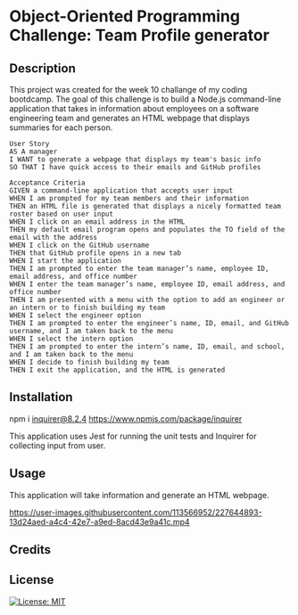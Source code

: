 # Object-Oriented Programming Challenge: Team Profile generator


## Description
This project was created for the week 10 challange of my coding bootdcamp. The goal of this challenge is to build a Node.js command-line application that takes in information about employees on a software engineering team and generates an HTML webpage that displays summaries for each person. 
```
User Story
AS A manager
I WANT to generate a webpage that displays my team's basic info
SO THAT I have quick access to their emails and GitHub profiles
```
```
Acceptance Criteria
GIVEN a command-line application that accepts user input
WHEN I am prompted for my team members and their information
THEN an HTML file is generated that displays a nicely formatted team roster based on user input
WHEN I click on an email address in the HTML
THEN my default email program opens and populates the TO field of the email with the address
WHEN I click on the GitHub username
THEN that GitHub profile opens in a new tab
WHEN I start the application
THEN I am prompted to enter the team manager’s name, employee ID, email address, and office number
WHEN I enter the team manager’s name, employee ID, email address, and office number
THEN I am presented with a menu with the option to add an engineer or an intern or to finish building my team
WHEN I select the engineer option
THEN I am prompted to enter the engineer’s name, ID, email, and GitHub username, and I am taken back to the menu
WHEN I select the intern option
THEN I am prompted to enter the intern’s name, ID, email, and school, and I am taken back to the menu
WHEN I decide to finish building my team
THEN I exit the application, and the HTML is generated
```

## Installation
npm i inquirer@8.2.4
https://www.npmjs.com/package/inquirer

This application uses Jest for running the unit tests and Inquirer for collecting input from user. 

## Usage
This application will take information and generate an HTML webpage.


https://user-images.githubusercontent.com/113566952/227644893-13d24aed-a4c4-42e7-a9ed-8acd43e9a41c.mp4



## Credits

## License
[![License: MIT](https://img.shields.io/badge/License-MIT-yellow.svg)](https://opensource.org/licenses/MIT)

